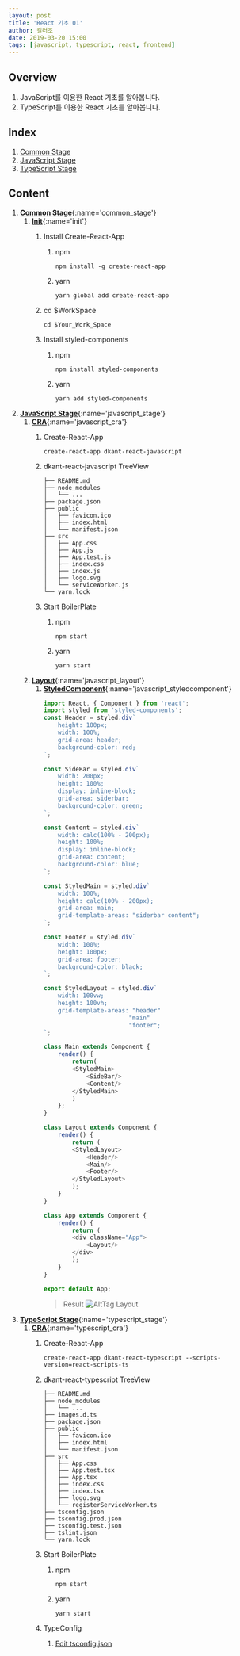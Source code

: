 ```yaml
---
layout: post
title: 'React 기초 01'
author: 킬러조
date: 2019-03-20 15:00
tags: [javascript, typescript, react, frontend]
---
```

## Overview
1. JavaScript를 이용한 React 기초를 알아봅니다.
2. TypeScript를 이용한 React 기초를 알아봅니다.

## Index
1. [Common Stage](#common_stage)
1. [JavaScript Stage](#javascript_stage)
1. [TypeScript Stage](#typescript_stage)

## Content
1. [**Common Stage**](){:name='common_stage'}
    1. [**Init**](){:name='init'}
        1. Install Create-React-App
            1. npm
                ```
                npm install -g create-react-app
                ```
            2. yarn
                ```
                yarn global add create-react-app
                ```
        1. cd $WorkSpace

            ```
            cd $Your_Work_Space
            ```
        1. Install styled-components
            1. npm
                ```
                npm install styled-components
                ```
            1. yarn
                ```
                yarn add styled-components
                ```
1. [**JavaScript Stage**](){:name='javascript_stage'}
    1. [**CRA**](){:name='javascript_cra'}
        1. Create-React-App

            ```
            create-react-app dkant-react-javascript
            ```
        1. dkant-react-javascript TreeView

            ```
            ├── README.md
            ├── node_modules
            │   └── ...
            ├── package.json
            ├── public
            │   ├── favicon.ico
            │   ├── index.html
            │   └── manifest.json
            ├── src
            │   ├── App.css
            │   ├── App.js
            │   ├── App.test.js
            │   ├── index.css
            │   ├── index.js
            │   ├── logo.svg
            │   └── serviceWorker.js
            └── yarn.lock
            ```
        
        1. Start BoilerPlate
            1. npm
                ```
                npm start
                ```
            1. yarn
                ```
                yarn start
                ```
    1. [**Layout**](){:name='javascript_layout'}
        1. [**StyledComponent**](){:name='javascript_styledcomponent'}
            ```javascript
            import React, { Component } from 'react';
            import styled from 'styled-components';
            const Header = styled.div`
                height: 100px;
                width: 100%;
                grid-area: header;
                background-color: red;
            `;
            
            const SideBar = styled.div`
                width: 200px;
                height: 100%;
                display: inline-block;
                grid-area: siderbar;
                background-color: green;
            `;

            const Content = styled.div`
                width: calc(100% - 200px);
                height: 100%;
                display: inline-block;
                grid-area: content;
                background-color: blue;
            `;

            const StyledMain = styled.div`
                width: 100%;
                height: calc(100% - 200px);
                grid-area: main;
                grid-template-areas: "siderbar content";
            `;

            const Footer = styled.div`
                width: 100%;
                height: 100px;
                grid-area: footer;
                background-color: black;
            `;

            const StyledLayout = styled.div`
                width: 100vw;
                height: 100vh;
                grid-template-areas: "header"
                                    "main"
                                    "footer";
            `;

            class Main extends Component {
                render() {
                    return(
                    <StyledMain>
                        <SideBar/>
                        <Content/>
                    </StyledMain>
                    )
                };
            }

            class Layout extends Component {
                render() {
                    return (
                    <StyledLayout>
                        <Header/>
                        <Main/>
                        <Footer/>
                    </StyledLayout>
                    );
                }
            }

            class App extends Component {
                render() {
                    return (
                    <div className="App">
                        <Layout/>
                    </div>
                    );
                }
            }

            export default App;
            ```
            > Result
            ![AltTag Layout](/assets/images/react01-layout.png "Layout")
1. [**TypeScript Stage**](){:name='typescript_stage'}
    1. [**CRA**](){:name='typescript_cra'}
        1. Create-React-App

            ```
            create-react-app dkant-react-typescript --scripts-version=react-scripts-ts
            ```
        1. dkant-react-typescript TreeView

            ```
            ├── README.md
            ├── node_modules
            │   └── ...
            ├── images.d.ts
            ├── package.json
            ├── public
            │   ├── favicon.ico
            │   ├── index.html
            │   └── manifest.json
            ├── src
            │   ├── App.css
            │   ├── App.test.tsx
            │   ├── App.tsx
            │   ├── index.css
            │   ├── index.tsx
            │   ├── logo.svg
            │   └── registerServiceWorker.ts
            ├── tsconfig.json
            ├── tsconfig.prod.json
            ├── tsconfig.test.json
            ├── tslint.json
            └── yarn.lock
            ```
        1. Start BoilerPlate
            1. npm
                ```
                npm start
                ```
            1. yarn
                ```
                yarn start
                ```
        1. TypeConfig
            1. [Edit tsconfig.json](https://www.typescriptlang.org/docs/handbook/tsconfig-json.html)
